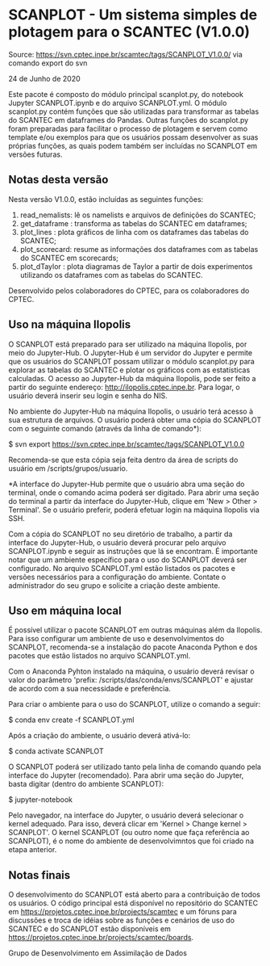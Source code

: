 # SCANPLOT - Um sistema simples de plotagem para o SCANTEC (V1.0.0)

Source: https://svn.cptec.inpe.br/scamtec/tags/SCANPLOT_V1.0.0/ via comando export do svn

24 de Junho de 2020

Este pacote é composto do módulo principal scanplot.py, do notebook Jupyter SCANPLOT.ipynb e do arquivo SCANPLOT.yml. O módulo scanplot.py contém funções que são utilizadas para transformar as tabelas do SCANTEC em dataframes do Pandas. Outras funções do scanplot.py foram preparadas para facilitar o processo de plotagem e servem como template e/ou exemplos para que os usuários possam desenvolver as suas próprias funções, as quais podem também ser incluídas no SCANPLOT em versões futuras.

## Notas desta versão

Nesta versão V1.0.0, estão incluídas as seguintes funções:

1. read_nemalists: lê os namelists e arquivos de definições do SCANTEC;
2. get_dataframe : transforma as tabelas do SCANTEC em dataframes;
3. plot_lines    : plota gráficos de linha com os dataframes das tabelas do SCANTEC;
4. plot_scorecard: resume as informações dos dataframes com as tabelas do SCANTEC em scorecards;    
5. plot_dTaylor  : plota diagramas de Taylor a partir de dois experimentos utilizando os dataframes com as tabelas do SCANTEC.

Desenvolvido pelos colaboradores do CPTEC, para os colaboradores do CPTEC.

## Uso na máquina Ilopolis

O SCANPLOT está preparado para ser utilizado na máquina Ilopolis, por meio do Jupyter-Hub. O Jupyter-Hub é um servidor do Jupyter e permite que os usuários do SCANPLOT possam utilizar o módulo scanplot.py para explorar as tabelas do SCANTEC e plotar os gráficos com as estatísticas calculadas. O acesso ao Jupyter-Hub da máquina Ilopolis, pode ser feito a partir do seguinte endereço: http://ilopolis.cptec.inpe.br. Para logar, o usuário deverá inserir seu login e senha do NIS.

No ambiente do Jupyter-Hub na máquina Ilopolis, o usuário terá acesso à sua estrutura de arquivos. O usuário poderá obter uma cópia do SCANPLOT com o seguinte comando (através da linha de comando*):

$ svn export https://svn.cptec.inpe.br/scamtec/tags/SCANPLOT_V1.0.0

Recomenda-se que esta cópia seja feita dentro da área de scripts do usuário em /scripts/grupos/usuario.

*A interface do Jupyter-Hub permite que o usuário abra uma seção do terminal, onde o comando acima poderá ser digitado. Para abrir uma seção do terminal a partir da interface do Jupyter-Hub, clique em 'New > Other > Terminal'. Se o usuário preferir, poderá efetuar login na máquina Ilopolis via SSH.

Com a cópia do SCANPLOT no seu diretório de trabalho, a partir da interface do Jupyter-Hub, o usuário deverá procurar pelo arquivo SCANPLOT.ipynb e seguir as instruções que lá se encontram. É importante notar que um ambiente específico para o uso do SCANPLOT deverá ser configurado. No arquivo SCANPLOT.yml estão listados os pacotes e versões necessários para a configuração do ambiente. Contate o administrador do seu grupo e solicite a criação deste ambiente.

## Uso em máquina local

É possível utilizar o pacote SCANPLOT em outras máquinas além da Ilopolis. Para isso configurar um ambiente de uso e desenvolvimentos do SCANPLOT, recomenda-se a instalação do pacote Anaconda Python e dos pacotes que estão listados no arquivo SCANPLOT.yml.

Com o Anaconda Pyhton instalado na máquina, o usuário deverá revisar o valor do parâmetro 'prefix: /scripts/das/conda/envs/SCANPLOT' e ajustar de acordo com a sua necessidade e preferência.

Para criar o ambiente para o uso do SCANPLOT, utilize o comando a seguir:

$ conda env create -f SCANPLOT.yml

Após a criação do ambiente, o usuário deverá ativá-lo:

$ conda activate SCANPLOT

O SCANPLOT poderá ser utilizado tanto pela linha de comando quando pela interface do Jupyter (recomendado). Para abrir uma seção do Jupyter, basta digitar (dentro do ambiente SCANPLOT):

$ jupyter-notebook

Pelo navegador, na interface do Jupyter, o usuário deverá selecionar o kernel adequado. Para isso, deverá clicar em 'Kernel > Change kernel > SCANPLOT'. O kernel SCANPLOT (ou outro nome que faça referência ao SCANPLOT), é o nome do ambiente de desenvolvimntos que foi criado na etapa anterior.

## Notas finais

O desenvolvimento do SCANPLOT está aberto para a contribuição de todos os usuários. O código principal está disponível no repositório do SCANTEC em https://projetos.cptec.inpe.br/projects/scamtec e um fóruns para discussões e troca de idéias sobre as funções e cenários de uso do SCANTEC e do SCANPLOT estão disponíveis em https://projetos.cptec.inpe.br/projects/scamtec/boards.

Grupo de Desenvolvimento em Assimilação de Dados
